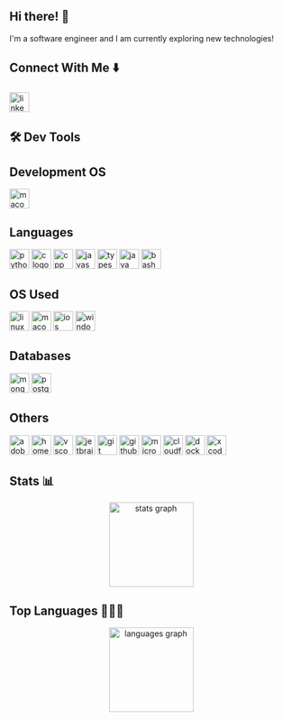 <h2 align="left">Hi there! 👋</h2>

<p align="left">I'm a software engineer and I am currently exploring new technologies!</p>

###

<h2 align="left">Connect With Me ⬇️</h2>

###

<div align="left">
   <a href="https://www.linkedin.com/in/ahmed-juvale/" target="_blank">
    <img src="https://img.shields.io/static/v1?message=LinkedIn&logo=linkedin&label=&color=0077B5&logoColor=white&labelColor=&style=for-the-badge" height="35" alt="linkedin logo"  />
  </a>
</div>

###

<h2 align="left">🛠️ Dev Tools</h2>

###

<h2 align="left">Development OS</h2>

<div align="left">
  <img src="https://img.shields.io/static/v1?message=macOS&logo=apple&label=&color=000000&logoColor=white&labelColor=&style=for-the-badge" height="35" alt="macos logo"  />
</div>

###

<h2 align="left">Languages</h2>

<div align="left">
  <img src="https://img.shields.io/static/v1?message=Python&logo=python&label=&color=3776AB&logoColor=white&labelColor=&style=for-the-badge" height="35" alt="python logo"  />
  <img src="https://img.shields.io/static/v1?message=C&logo=c&label=&color=A8B9CC&logoColor=white&labelColor=&style=for-the-badge" height="35" alt="c logo"  />
  <img src="https://img.shields.io/static/v1?message=C%2B%2B&logo=cplusplus&label=&color=00599C&logoColor=white&labelColor=&style=for-the-badge" height="35" alt="cpp logo"  />
  <img src="https://img.shields.io/static/v1?message=JavaScript&logo=javascript&label=&color=F7DF1E&logoColor=black&labelColor=&style=for-the-badge" height="35" alt="javascript logo"  />
  <img src="https://img.shields.io/static/v1?message=TypeScript&logo=typescript&label=&color=3178C6&logoColor=white&labelColor=&style=for-the-badge" height="35" alt="typescript logo"  />
  <img src="https://img.shields.io/static/v1?message=Java&logo=java&label=&color=007396&logoColor=white&labelColor=&style=for-the-badge" height="35" alt="java logo"  />
  <img src="https://img.shields.io/static/v1?message=GNU%20Bash&logo=gnubash&label=&color=4EAA25&logoColor=white&labelColor=&style=for-the-badge" height="35" alt="bash logo"  />
</div>

###

<h2 align="left">OS Used</h2>

<div align="left">
  <img src="https://img.shields.io/static/v1?message=Linux&logo=linux&label=&color=FCC624&logoColor=black&labelColor=&style=for-the-badge" height="35" alt="linux logo"  />
  <img src="https://img.shields.io/static/v1?message=macOS&logo=apple&label=&color=000000&logoColor=white&labelColor=&style=for-the-badge" height="35" alt="macos logo"  />
  <img src="https://img.shields.io/static/v1?message=iOS&logo=apple&label=&color=000000&logoColor=white&labelColor=&style=for-the-badge" height="35" alt="ios logo"  />
  <img src="https://img.shields.io/static/v1?message=Windows&logo=windows&label=&color=0078D6&logoColor=white&labelColor=&style=for-the-badge" height="35" alt="windows logo"  />
</div>

###

<h2 align="left">Databases</h2>

<div align="left">
  <img src="https://img.shields.io/static/v1?message=MongoDB&logo=mongodb&label=&color=47A248&logoColor=white&labelColor=&style=for-the-badge" height="35" alt="mongodb logo"  />
  <img src="https://img.shields.io/static/v1?message=PostgreSQL&logo=postgresql&label=&color=336791&logoColor=white&labelColor=&style=for-the-badge" height="35" alt="postgresql logo"  />
</div>

###

<h2 align="left">Others</h2>

<div align="left">
  <img src="https://img.shields.io/static/v1?message=Adobe&logo=adobe&label=&color=FF0000&logoColor=white&labelColor=&style=for-the-badge" height="35" alt="adobe logo"  />
  <img src="https://img.shields.io/static/v1?message=Homebrew&logo=homebrew&label=&color=FBB040&logoColor=white&labelColor=&style=for-the-badge" height="35" alt="homebrew logo"  />
  <img src="https://img.shields.io/static/v1?message=Visual%20Studio%20Code&logo=visualstudiocode&label=&color=007ACC&logoColor=white&labelColor=&style=for-the-badge" height="35" alt="vscode logo"  />
  <img src="https://img.shields.io/static/v1?message=JetBrains&logo=jetbrains&label=&color=000000&logoColor=white&labelColor=&style=for-the-badge" height="35" alt="jetbrains logo"  />
  <img src="https://img.shields.io/static/v1?message=Git&logo=git&label=&color=F05032&logoColor=white&labelColor=&style=for-the-badge" height="35" alt="git logo"  />
  <img src="https://img.shields.io/static/v1?message=GitHub%20Actions&logo=githubactions&label=&color=2088FF&logoColor=white&labelColor=&style=for-the-badge" height="35" alt="github actions logo"  />
  <img src="https://img.shields.io/static/v1?message=Microsoft%20Office&logo=microsoftoffice&label=&color=D83B01&logoColor=white&labelColor=&style=for-the-badge" height="35" alt="microsoft office logo"  />
  <img src="https://img.shields.io/static/v1?message=Cloudflare&logo=cloudflare&label=&color=F38020&logoColor=white&labelColor=&style=for-the-badge" height="35" alt="cloudflare logo"  />
  <img src="https://img.shields.io/static/v1?message=Docker&logo=docker&label=&color=2496ED&logoColor=white&labelColor=&style=for-the-badge" height="35" alt="docker logo"  />
  <img src="https://img.shields.io/static/v1?message=Xcode&logo=xcode&label=&color=1575F9&logoColor=white&labelColor=&style=for-the-badge" height="35" alt="xcode logo"  />
</div>

###

<h2 align="left">Stats 📊</h2>

<div align="center">
  <img src="https://github-readme-stats.vercel.app/api?username=aajuvale&hide_title=false&hide_rank=false&show_icons=true&include_all_commits=true&count_private=true&disable_animations=false&theme=dracula&locale=en&hide_border=false" height="150" alt="stats graph"  />
</div>

###

<h2 align="left">Top Languages 👨🏻‍💻</h2>

<div align="center">
  <img src="https://github-readme-stats.vercel.app/api/top-langs?username=aajuvale&locale=en&hide_title=false&layout=compact&card_width=320&langs_count=5&theme=dracula&hide_border=false" height="150" alt="languages graph"  />
</div>

###
